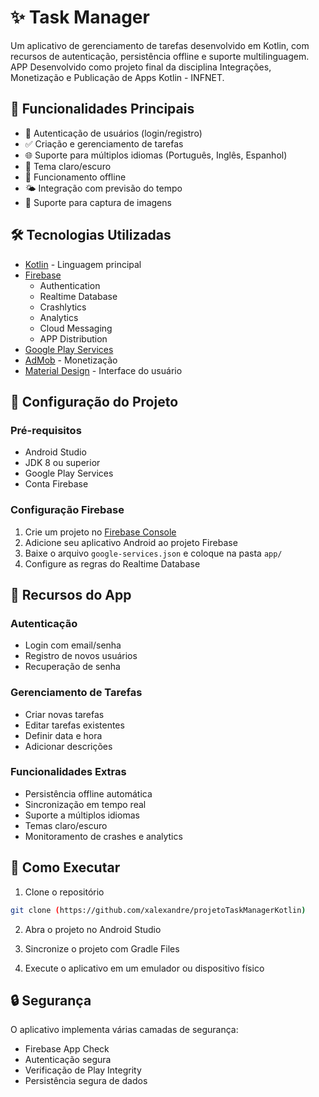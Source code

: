 

# ✨ Task Manager

Um aplicativo de gerenciamento de tarefas desenvolvido em Kotlin, com recursos de autenticação, persistência offline e suporte multilinguagem.
APP Desenvolvido como projeto final da disciplina Integrações, Monetização e Publicação de Apps Kotlin - INFNET.


## 📱 Funcionalidades Principais

- 🔐 Autenticação de usuários (login/registro)
- ✅ Criação e gerenciamento de tarefas
- 🌐 Suporte para múltiplos idiomas (Português, Inglês, Espanhol)
- 🌙 Tema claro/escuro
- 📶 Funcionamento offline
- 🌤️ Integração com previsão do tempo
- 📸 Suporte para captura de imagens

## 🛠️ Tecnologias Utilizadas

- [Kotlin](https://kotlinlang.org/) - Linguagem principal
- [Firebase](https://firebase.google.com/)
  - Authentication
  - Realtime Database
  - Crashlytics
  - Analytics
  - Cloud Messaging
  - APP Distribution
- [Google Play Services](https://developers.google.com/android/guides/overview)
- [AdMob](https://admob.google.com/) - Monetização
- [Material Design](https://material.io/) - Interface do usuário

## 🔧 Configuração do Projeto

### Pré-requisitos

- Android Studio
- JDK 8 ou superior
- Google Play Services
- Conta Firebase

### Configuração Firebase

1. Crie um projeto no [Firebase Console](https://console.firebase.google.com/)
2. Adicione seu aplicativo Android ao projeto Firebase
3. Baixe o arquivo `google-services.json` e coloque na pasta `app/`
4. Configure as regras do Realtime Database

## 📱 Recursos do App

### Autenticação
- Login com email/senha
- Registro de novos usuários
- Recuperação de senha

### Gerenciamento de Tarefas
- Criar novas tarefas
- Editar tarefas existentes
- Definir data e hora
- Adicionar descrições

### Funcionalidades Extras
- Persistência offline automática
- Sincronização em tempo real
- Suporte a múltiplos idiomas
- Temas claro/escuro
- Monitoramento de crashes e analytics

## 🚀 Como Executar

1. Clone o repositório
```bash
git clone (https://github.com/xalexandre/projetoTaskManagerKotlin)
```

2. Abra o projeto no Android Studio

3. Sincronize o projeto com Gradle Files

4. Execute o aplicativo em um emulador ou dispositivo físico

## 🔒 Segurança

O aplicativo implementa várias camadas de segurança:
- Firebase App Check
- Autenticação segura
- Verificação de Play Integrity
- Persistência segura de dados
